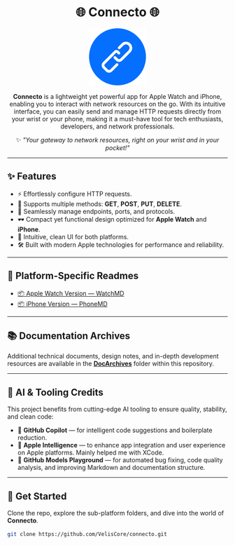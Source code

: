 <!-- Main README.md -->

<div align="center">

# 🌐 Connecto 🌐  

<img src="https://github.com/wfxey/wfxey/blob/main/6.png?raw=true" alt="Connecto Logo" width="130">

**Connecto** is a lightweight yet powerful app for Apple Watch and iPhone, enabling you to interact with network resources on the go. With its intuitive interface, you can easily send and manage HTTP requests directly from your wrist or your phone, making it a must-have tool for tech enthusiasts, developers, and network professionals.

✨ *"Your gateway to network resources, right on your wrist and in your pocket!"*

</div>

---

## ✨ Features

- ⚡ Effortlessly configure HTTP requests.
- 🔄 Supports multiple methods: **GET**, **POST**, **PUT**, **DELETE**.
- 🔌 Seamlessly manage endpoints, ports, and protocols.
- 🕶️ Compact yet functional design optimized for **Apple Watch** and **iPhone**.
- 🎨 Intuitive, clean UI for both platforms.
- 🛠️ Built with modern Apple technologies for performance and reliability.

---

## 📱 Platform-Specific Readmes

- [📦 Apple Watch Version — WatchMD](./WatchMD/README.md)
- [📦 iPhone Version — PhoneMD](/PhoneMD/README.md)

---

## 📚 Documentation Archives

Additional technical documents, design notes, and in-depth development resources are available in the [**DocArchives**](./DocArchives) folder within this repository.

---

## 🧠 AI & Tooling Credits

This project benefits from cutting-edge AI tooling to ensure quality, stability, and clean code:

- 🤖 **GitHub Copilot** — for intelligent code suggestions and boilerplate reduction.
- 🍏 **Apple Intelligence** — to enhance app integration and user experience on Apple platforms. Mainly helped me with XCode.
- 🧩 **GitHub Models Playground** — for automated bug fixing, code quality analysis, and improving Markdown and documentation structure.

---

## 🚀 Get Started

Clone the repo, explore the sub-platform folders, and dive into the world of **Connecto**.

```bash
git clone https://github.com/VelisCore/connecto.git
```